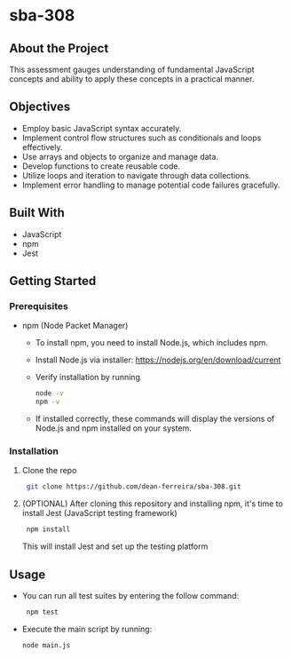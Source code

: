 # sba-308

## About the Project

This assessment gauges understanding of fundamental JavaScript concepts and ability to apply these concepts in a practical manner.

## Objectives

-   Employ basic JavaScript syntax accurately.
-   Implement control flow structures such as conditionals and loops effectively.
-   Use arrays and objects to organize and manage data.
-   Develop functions to create reusable code.
-   Utilize loops and iteration to navigate through data collections.
-   Implement error handling to manage potential code failures gracefully.

## Built With

-   JavaScript
-   npm
-   Jest

## Getting Started

### Prerequisites

-   npm (Node Packet Manager)

    -   To install npm, you need to install Node.js, which includes npm.
    -   Install Node.js via installer: https://nodejs.org/en/download/current
    -   Verify installation by running

        ```sh
        node -v
        npm -v
        ```

    -   If installed correctly, these commands will display the versions of Node.js and npm installed on your system.

### Installation

1. Clone the repo
    ```sh
     git clone https://github.com/dean-ferreira/sba-308.git
    ```
2. (OPTIONAL) After cloning this repository and installing npm, it's time to install Jest (JavaScript testing framework)
    ```sh
     npm install
    ```
    This will install Jest and set up the testing platform

## Usage

-   You can run all test suites by entering the follow command:
    ```sh
     npm test
    ```
-   Execute the main script by running:

    ```sh
    node main.js
    ```
